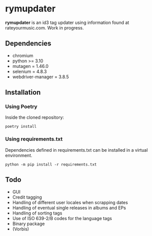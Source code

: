 # rymupdater

**rymupdater** is an id3 tag updater using information found at rateyourmusic.com.
Work in progress.

## Dependencies

- chromium
- python >= 3.10
- mutagen = 1.46.0
- selenium = 4.8.3
- webdriver-manager = 3.8.5

## Installation

### Using Poetry

Inside the cloned repository:
```commandline
poetry install
```
### Using requirements.txt

Dependencies defined in requirements.txt can be installed in a virtual environment.
```commandline
python -m pip install -r requirements.txt
```

## Todo
- GUI
- Credit tagging
- Handling of different user locales when scrapping dates
- Handling of eventual single releases in albums and EPs
- Handling of sorting tags
- Use of ISO 639-2/B codes for the language tags
- Binary package
- (Vorbis)
